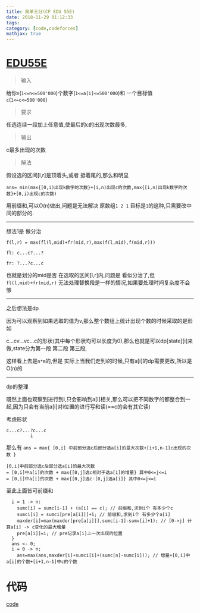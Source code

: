 ```yaml
---
title: 简单三分(CF EDU 55E)
date: 2018-11-29 01:12:33
tags:
category: [code,codeforces]
mathjax: true
---
```


# [EDU55E](https://codeforces.com/contest/1082/problem/E)

> 输入

给你`n`(`1<=n<=500'000`)个数字(`1<=a[i]<=500'000`)和 一个目标值 `c`(`1<=c<=500'000`)

> 要求

任选连续一段加上任意值,使最后的c的出现次数最多,

> 输出

c最多出现的次数

> 解法

假设选的区间[l,r]是顶着头,或者 抵着尾的,那么和明显

`ans= min(max{[0,i)出现k数字的次数}+[i,n)出现c的次数,max{[i,n)出现k数字的次数}+[0,i)出现c的次数)`

用前缀和,可以O(n)做出,问题是无法解决 原数组`1 2 1` 目标是`1`的这种,只需要改中间的部分的.

----

想法1是 做分治

`f(l,r) = max(fl(l,mid)+fr(mid,r),max(f(l,mid),f(mid,r)))`

`fl: c...c?...?`

`fr: ?...?c...c`

也就是划分的mid是否 在选取的区间[l,r]内,问题是 看似分治了,但`fl(l,mid)+fr(mid,r)` 无法处理替换段是一样的情况,如果要处理时间复杂度不会够

----

之后想法是dp

因为可以观察到如果选取的值为v,那么整个数组上统计出现个数的时候采取的是形如

c...cv...vc...c的形状(其中每个形状均可以长度为0),那么也就是可以dp[state][i]来做,state分为第一段 第二段 第三段,

这样看上去是`n*m`的,但是 实际上当我们走到i的时候,只有a[i]的dp需要更改,所以是O(n)的

----

dp的整理

既然上面也观察到进行到i,只会影响到a[i]相关,那么可以把不同数字的都整合到一起,因为只会有当前a[i]对i位置的进行写和读(==c的会有其它读)

考虑形状 

```
c...c?...?c...c
         i
```

那么有 `ans = max{ [0,i] 中前部分选c后部分选a[i]的最大次数+[i+1,n-1]c出现的次数 }`

```
[0,i]中前部分选c后部分选a[i]的最大次数
= [0,i]中a[i]的次数 + max{[0,j]选c相对于选a[i]的增量} 其中0<=j<=i
= [0,i]中a[i]的次数 + max{[0,j]选c-[0,j]选a[i]} 其中0<=j<=i
```

至此上面皆可前缀和

```
  i = 1 -> n:
    sumc[i] = sumc[i-1] + (a[i] == c); // 前缀和,求到i个 有多少个c
    sumci[i] = sumci[pre[a[i]]]+1; // 前缀和,求到i个 有多少个a[i]
    maxder[i]=max(maxder[pre[a[i]]],sumc[i-1]-sumv[i]+1); // [0->j] 计算a[i] -> c变化的最大增量
    pre[a[i]]=i; // pre记录a[i]上一次出现的位置
  }
  ans <- 0;
  i = 0 -> n;
    ans=max(ans,maxder[i]+sumci[i]+(sumc[n]-sumc[i])); // 增量+[0,i]中a[i]的个数+[i+1,n-1]中c的个数
```
# 代码

[code](https://codeforces.com/contest/1082/submission/46343863)

